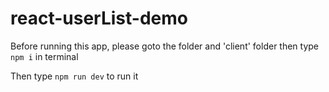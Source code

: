 # react-userList-demo

Before running this app, please goto the folder and 'client' folder then type <code>npm i</code> in terminal


Then type <code>npm run dev</code> to run it
